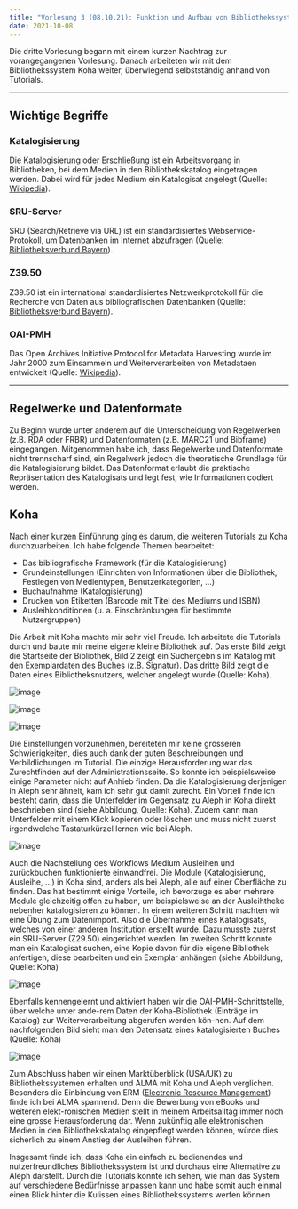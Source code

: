 ```yaml
---
title: "Vorlesung 3 (08.10.21): Funktion und Aufbau von Bibliothekssystemen 2/2"
date: 2021-10-08
---
```


Die dritte Vorlesung begann mit einem kurzen Nachtrag zur vorangegangenen Vorlesung. Danach arbeiteten wir mit dem Bibliothekssystem Koha weiter, überwiegend selbstständig anhand von Tutorials. 

---
## Wichtige Begriffe
### Katalogisierung 
Die Katalogisierung oder Erschließung ist ein Arbeitsvorgang in Bibliotheken, bei dem Medien in den Bibliothekskatalog eingetragen werden. Dabei wird für jedes Medium ein Katalogisat angelegt (Quelle: [Wikipedia](https://de.wikipedia.org/wiki/Katalogisierung)).

### SRU-Server
SRU (Search/Retrieve via URL) ist ein standardisiertes Webservice-Protokoll, um Datenbanken im Internet abzufragen (Quelle: [Bibliotheksverbund Bayern](https://www.bib-bvb.de/web/b3kat/z39.50)).

### Z39.50
Z39.50 ist ein international standardisiertes Netzwerkprotokoll für die Recherche von Daten aus bibliografischen Datenbanken (Quelle: [Bibliotheksverbund Bayern](https://www.bib-bvb.de/web/b3kat/z39.50)).

### OAI-PMH
Das Open Archives Initiative Protocol for Metadata Harvesting wurde im Jahr 2000 zum Einsammeln und Weiterverarbeiten von Metadataen entwickelt (Quelle: [Wikipedia](https://de.wikipedia.org/wiki/Open_Archives_Initiative)).

---

## Regelwerke und Datenformate
Zu Beginn wurde unter anderem auf die Unterscheidung von Regelwerken (z.B. RDA oder FRBR) und Datenformaten (z.B. MARC21 und Bibframe) eingegangen. Mitgenommen habe ich, dass Regelwerke und Datenformate nicht trennscharf sind, ein Regelwerk jedoch die theoretische Grundlage für die Katalogisierung bildet. Das Datenformat erlaubt die praktische Repräsentation des Katalogisats und legt fest, wie Informationen codiert werden.  

## Koha
Nach einer kurzen Einführung ging es darum, die weiteren Tutorials zu Koha durchzuarbeiten. Ich habe folgende Themen bearbeitet:

-	Das bibliografische Framework (für die Katalogisierung)
-	Grundeinstellungen (Einrichten von Informationen über die Bibliothek, Festlegen von Medientypen, Benutzerkategorien, …)
-	Buchaufnahme (Katalogisierung) 
-	Drucken von Etiketten (Barcode mit Titel des Mediums und ISBN)
-	Ausleihkonditionen (u. a. Einschränkungen für bestimmte Nutzergruppen) 

Die Arbeit mit Koha machte mir sehr viel Freude. Ich arbeitete die Tutorials durch und baute mir meine eigene kleine Bibliothek auf.  Das erste Bild zeigt die Startseite der Bibliothek, Bild 2 zeigt ein Suchergebnis im Katalog mit den Exemplardaten des Buches (z.B. Signatur). Das dritte Bild zeigt die Daten eines Bibliotheksnutzers, welcher angelegt wurde (Quelle: Koha).

![image](https://user-images.githubusercontent.com/91632421/151707780-f23e73d4-213a-4ea8-a13b-e829a9f140ae.png)

![image](https://user-images.githubusercontent.com/91632421/151707785-5aef2727-b703-43e6-9248-28814c591b0c.png)

![image](https://user-images.githubusercontent.com/91632421/151707791-bb2d8596-1a31-4e01-8abd-677b89913b61.png)


Die Einstellungen vorzunehmen, bereiteten mir keine grösseren Schwierigkeiten, dies auch dank der guten Beschreibungen und Verbildlichungen im Tutorial. Die einzige Herausforderung war das Zurechtfinden auf der Administrationsseite. So konnte ich beispielsweise einige Parameter nicht auf Anhieb finden. Da die Katalogisierung derjenigen in Aleph sehr ähnelt, kam ich sehr gut damit zurecht. Ein Vorteil finde ich besteht darin, dass die Unterfelder im Gegensatz zu Aleph in Koha direkt beschrieben sind (siehe Abbildung, Quelle: Koha). Zudem kann man Unterfelder mit einem Klick kopieren oder löschen und muss nicht zuerst irgendwelche Tastaturkürzel lernen wie bei Aleph.

![image](https://user-images.githubusercontent.com/91632421/151707508-30a91b46-ad12-411c-a9dc-007edde63f5e.png)

Auch die Nachstellung des Workflows Medium Ausleihen und zurückbuchen funktionierte einwandfrei. Die Module (Katalogisierung, Ausleihe, …) in Koha sind, anders als bei Aleph, alle auf einer Oberfläche zu finden. Das hat bestimmt einige Vorteile, ich bevorzuge es aber mehrere Module gleichzeitig offen zu haben, um beispielsweise an der Ausleihtheke nebenher katalogisieren zu können. 
In einem weiteren Schritt machten wir eine Übung zum Datenimport. Also die Übernahme eines Katalogisats, welches von einer anderen Institution erstellt wurde. Dazu musste zuerst ein SRU-Server (Z29.50) eingerichtet werden. Im zweiten Schritt konnte man ein Katalogisat suchen, eine Kopie davon für die eigene Bibliothek anfertigen, diese bearbeiten und ein Exemplar anhängen (siehe Abbildung, Quelle: Koha)

![image](https://user-images.githubusercontent.com/91632421/151707527-7be4ed3a-8761-48d6-8cb1-46cff6b3af2e.png)

Ebenfalls kennengelernt und aktiviert haben wir die OAI-PMH-Schnittstelle, über welche unter ande-rem Daten der Koha-Bibliothek (Einträge im Katalog) zur Weiterverarbeitung abgerufen werden kön-nen. Auf dem nachfolgenden Bild sieht man den Datensatz eines katalogisierten Buches (Quelle: Koha)

![image](https://user-images.githubusercontent.com/91632421/151707540-82ee9efa-ec6e-4891-b46d-545ea143c8d2.png)

Zum Abschluss haben wir einen Marktüberblick (USA/UK) zu Bibliothekssystemen erhalten und ALMA mit Koha und Aleph verglichen. Besonders die Einbindung von ERM ([Electronic Resource Management](https://arbido.ch/de/ausgaben-artikel/2007/new-library-world-was-gibt-es-neues-in-den-schweizerischen-bibliotheken/electronic-resource-management-systeme-erms-definition-funktionen-standards-ausblick-und-markt)) finde ich bei ALMA spannend. Denn die Bewerbung von eBooks und weiteren elekt-ronischen Medien stellt in meinem Arbeitsalltag immer noch eine grosse Herausforderung dar. Wenn zukünftig alle elektronischen Medien in den Bibliothekskatalog eingepflegt werden können, würde dies sicherlich zu einem Anstieg der Ausleihen führen.

Insgesamt finde ich, dass Koha ein einfach zu bedienendes und nutzerfreundliches Bibliothekssystem ist und durchaus eine Alternative zu Aleph darstellt. Durch die Tutorials konnte ich sehen, wie man das System auf verschiedene Bedürfnisse anpassen kann und habe somit auch einmal einen Blick hinter die Kulissen eines Bibliothekssystems werfen können.

